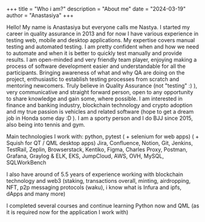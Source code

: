 +++
title = "Who i am?"
description = "About me"
date = "2024-03-19"
author = "Anastasiya"
+++

Hello! My name is Anastasiya but everyone calls me Nastya. I started my career in quality assurance in 2013 and for now I have various experience in testing web, mobile and desktop applications.
My expertise covers manual testing and automated testing. I am pretty confident when and how we need to automate and when it  is better to quickly test manually and provide results.
I am open-minded and very friendly team player, enjoying making a process of software development easier and understandable for all the participants. Bringing awareness of what and why QA are doing on the project, enthusiastic to establish testing processes from scratch and mentoring newcomers. Truly believe in Quality Assurance (not "testing" :) ), very communicative and straight forward person, open to any opportunity to share knowledge and gain some, where possible.
I am interested in finance and banking industry, blockchain technology and crypto adoption and my true passion is vehicles and related software (hope to get a dream job in Honda some day :D ). I am a sporty person and I do BJJ since 2015, also being into tennis and gym.

Main technologies I work with:
python, pytest ( + selenium for web apps) ( + Squish for QT / QML desktop apps)
Jira, Confluence, Notion, Git, Jenkins, TestRail, Zeplin, Browserstack, Kentiko, Figma, Charles Proxy, Postman,  Grafana, Graylog & ELK, EKS, JumpCloud, AWS, OVH, MySQL, SQLWorkBench

I also have around of 5.5 years of experience working with blockchain technology and web3 (staking, transactions overall, minting, airdropping, NFT, p2p messaging protocols (waku), i know what is Infura and ipfs, dApps and many more)

I completed several courses and continue learning Python now and QML (as it is required now for the application I work with)
